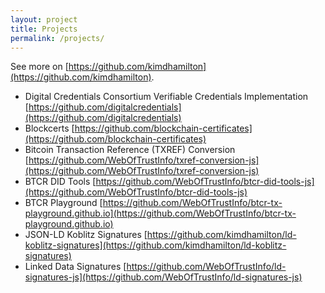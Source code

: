 ```yaml
---
layout: project
title: Projects
permalink: /projects/
---
```


See more on [https://github.com/kimdhamilton](https://github.com/kimdhamilton).

- Digital Credentials Consortium Verifiable Credentials Implementation [https://github.com/digitalcredentials](https://github.com/digitalcredentials)
- Blockcerts [https://github.com/blockchain-certificates](https://github.com/blockchain-certificates)
- Bitcoin Transaction Reference (TXREF) Conversion [https://github.com/WebOfTrustInfo/txref-conversion-js](https://github.com/WebOfTrustInfo/txref-conversion-js)
- BTCR DID Tools [https://github.com/WebOfTrustInfo/btcr-did-tools-js](https://github.com/WebOfTrustInfo/btcr-did-tools-js)
- BTCR Playground [https://github.com/WebOfTrustInfo/btcr-tx-playground.github.io](https://github.com/WebOfTrustInfo/btcr-tx-playground.github.io)
- JSON-LD Koblitz Signatures [https://github.com/kimdhamilton/ld-koblitz-signatures](https://github.com/kimdhamilton/ld-koblitz-signatures)
- Linked Data Signatures [https://github.com/WebOfTrustInfo/ld-signatures-js](https://github.com/WebOfTrustInfo/ld-signatures-js)
